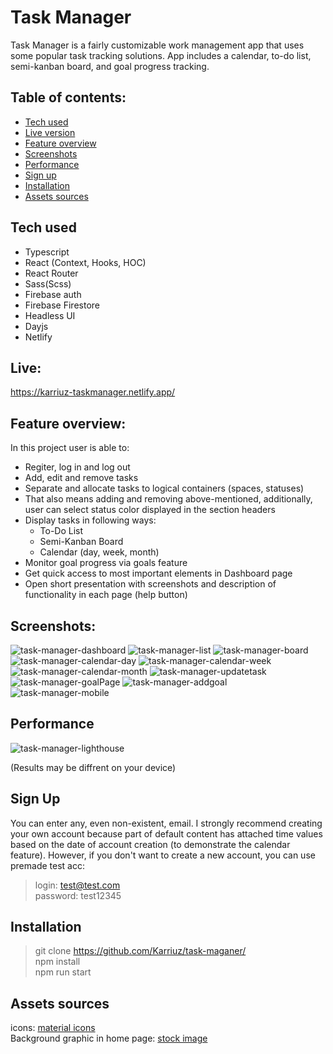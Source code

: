 # Task Manager
Task Manager is a fairly customizable work management app that uses some popular task tracking solutions. App includes a calendar, to-do list, semi-kanban board, and goal progress tracking.

## Table of contents:
- [Tech used](#tech-used)
- [Live version](#live)
- [Feature overview](#feature-overview)
- [Screenshots](#screenshots)
- [Performance](#performance)
- [Sign up](#sign-up)
- [Installation](#installation)
- [Assets sources](#assets-sources)

## Tech used
- Typescript
- React (Context, Hooks, HOC)
- React Router
- Sass(Scss)
- Firebase auth
- Firebase Firestore
- Headless UI
- Dayjs
- Netlify

## Live:

https://karriuz-taskmanager.netlify.app/

## Feature overview:

In this project user is able to:
- Regiter, log in and log out
- Add, edit and remove tasks 
- Separate and allocate tasks to logical containers (spaces, statuses)
- That also means adding and removing above-mentioned, additionally, user can select status color displayed in the section headers
- Display tasks in following ways: 
  - To-Do List 
  - Semi-Kanban Board 
  - Calendar (day, week, month)
- Monitor goal progress via goals feature
- Get quick access to most important elements in Dashboard page
- Open short presentation with screenshots and description of functionality in each page (help button)

## Screenshots:
![task-manager-dashboard](https://user-images.githubusercontent.com/57302040/192273372-cdf8891c-a54d-4e63-bbd0-8977f6c22cd6.png)
![task-manager-list](https://user-images.githubusercontent.com/57302040/192273366-f68a753f-c322-4eae-a30f-f57579281bb5.png)
![task-manager-board](https://user-images.githubusercontent.com/57302040/192273378-dce2b4e0-3407-4a45-8dac-1124afc6af6b.png)
![task-manager-calendar-day](https://user-images.githubusercontent.com/57302040/192273381-33b882fe-ce3f-4b24-9ebc-bda675c90fae.png)
![task-manager-calendar-week](https://user-images.githubusercontent.com/57302040/192273370-d7a94abe-044e-4bbf-90db-665b4c0b4e55.png)
![task-manager-calendar-month](https://user-images.githubusercontent.com/57302040/192273383-47c6f849-b471-481f-9293-ef88a8cb73d1.png)
![task-manager-updatetask](https://user-images.githubusercontent.com/57302040/192273363-4cc66d05-a66c-4a1d-97dd-2b4a4e424a72.png)
![task-manager-goalPage](https://user-images.githubusercontent.com/57302040/192273373-28971418-5972-4233-a48d-f0ea4eca9cfe.png)
![task-manager-addgoal](https://user-images.githubusercontent.com/57302040/192273403-5986483d-c131-42c3-83c8-0cbcdcb1616d.png)
![task-manager-mobile](https://user-images.githubusercontent.com/57302040/192273355-7135a462-c649-4e59-8664-7ed9c4df95cc.png)


## Performance
![task-manager-lighthouse](https://user-images.githubusercontent.com/57302040/192273320-8d36f038-1554-4fab-845b-7940edde7d1e.png)

(Results may be diffrent on your device)

## Sign Up

You can enter any, even non-existent, email. I strongly recommend creating your own account because part of default content has attached time values based on the date of account creation (to demonstrate the calendar feature). However, if you don't want to create a new account, you can use premade test acc:
>login: test@test.com <br /> 
>password: test12345

## Installation

> git clone https://github.com/Karriuz/task-maganer/ <br />
> npm install <br />
> npm run start

## Assets sources

icons: [material icons](https://fonts.google.com/icons) <br />
Background graphic in home page: [stock image](https://pixabay.com/vectors/background-abstract-colorful-wave-6360865/) 
